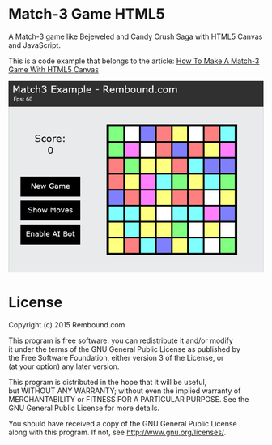 # Match-3 Game HTML5
A Match-3 game like Bejeweled and Candy Crush Saga with HTML5 Canvas and JavaScript.

This is a code example that belongs to the article: [How To Make A Match-3 Game With HTML5 Canvas](http://rembound.com/articles/how-to-make-a-match3-game-with-html5-canvas)

[![How To Make A Match-3 Game With HTML5 Canvas](screenshot.png?raw=true)](http://rembound.com/articles/how-to-make-a-match3-game-with-html5-canvas)

# License
Copyright (c) 2015 Rembound.com

This program is free software: you can redistribute it and/or modify  
it under the terms of the GNU General Public License as published by  
the Free Software Foundation, either version 3 of the License, or  
(at your option) any later version.

This program is distributed in the hope that it will be useful,  
but WITHOUT ANY WARRANTY; without even the implied warranty of  
MERCHANTABILITY or FITNESS FOR A PARTICULAR PURPOSE.  See the  
GNU General Public License for more details.  

You should have received a copy of the GNU General Public License  
along with this program.  If not, see http://www.gnu.org/licenses/.